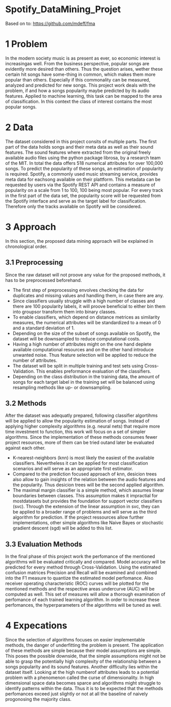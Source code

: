 # Spotify_DataMining_Projet

Based on to: https://github.com/mdeff/fma

# 1 Problem
In the modern society music is as present as ever, so economic interest is increasingas well.  From the business perspective, popular songs are evidently more desired than others.  Thus the question arises, wether these certain hit songs have some-thing in common, which makes them more popular than others.  Especially if this commonality can be measured, analyzed and predicted for new songs. This project work deals with the problem, if and how a songs popularity maybe predicted by its audio features.  Applied to machine learning, this task can be mapped to the area of classification.  In this context the class of interest contains the most popular songs.
# 2  Data
The dataset considered in this project consits of multiple parts. The first part of the data holds songs and their meta data as well as their sound features. The sound features  where  extracted  from  the  original  freely  available  audio  files  using  the python package librosa, by a research team of the MIT. In total the data offers 518 numerical attributes for over 100,000 songs. To predict the popularity of these songs, an estimation of popularity is required. Spotify, a commonly used music streaming service, provides meta data for eachsong available on their plattform. This metadata can be requested by users via the Spotify REST API and contains a measure of popularity on a scale from 1 to 100, 100 being most popular. For every track in the first part of the data set, the popularity score will be requested from the Spotify interface and serve as the target label for classification. Therefore only the tracks available on Spotify will be considered.
# 3  Approach
In this section, the proposed data mining approach will be explained in chronological order.
## 3.1  Preprocessing
Since the raw dataset will not proove any value for the proposed methods, it has to be preprocessed beforehand.
* The first step of preprocessing envolves checking the data for duplicates and missing values and handling them, in case there are any.
* Since classifiers usually struggle with a high number of classes and there are 100 popularity labels, it will proove beneficial to either bin them into groupsor transform them into binary classes.
* To enable classifiers, which depend on distance metrices as similarity measures,  the  numerical  attributes  will  be  standardized  to  a  mean  of  0  and  a standard deviation of 1.
* Depending on the size of the subset of songs available on Spotify, the dataset will be downsampled to reduce computational costs.
* Having a high number of attributes might on the one hand deplete available computational resources and on the other hand introduce unwanted noise. Thus feature selection will be applied to reduce the number of attributes.
* The dataset will be split in multiple training and test sets using Cross-Validation. This enables preformance evaluation of the classifiers.
* Depending on the class distribution in the training data, the amount of songs for each target label in the training set will be balanced using resampling methods like up- or downsampling.
## 3.2  Methods
After the dataset was adequatly prepared, following classifier algortihms will be applied to allow the popularity estimation of songs. Instead of applying higher complexity algorithms (e.g. neural nets) that require more time investment to function, this work will focus on a set of simpler algorithms. Since the implementation of these methods consumes fewer project resources, more of them can be tried outand later be evaluated against each other.
* K-nearest-neighbors (knn) is most likely the easiest of the available classifiers. Nevertheless it can be applied for most classification scenarios and will serve as an appropriate first estimator.
* Compared  to  the  prediction  focused  approach  of  knn,  desicion  trees  also allow to gain insights of the relation between the audio features and the popularity. Thus desicion trees will be the second applied algorithm.
* The  maximal  margin  classifier  is  a  simple  method,  which  assumes  linear boundaries between classes. This assumption makes it impractial for mostdatasets but provides the foundation for support vector classifiers (svc). Through the extension of the linear assumption in svc, they can be applied to a broader range of problems and will serve as the third algorithm for prediction. If the project ressources allow further implementations, other simple algorithms like Naive Bayes or stochastic gradient descent (sgd) will be added to this list.
## 3.3  Evaluation Methods
In the final phase of this project work the perfomance of the mentioned algorithms will be evaluated critically and compared.  Model accuracy will be predicted for every method through Cross-Validation.  Using the estimated confusion matrices Precision and Recall will be examined and combined into the F1 measure to quantize the estimated model perfomance. Also receiver operating characteristic (ROC) curves will be plotted for the mentioned methods and the respective areas undercurve (AUC) will be computed as well. This set of measures will allow a thorough examination of perfomance of each trained learning algorithm. In order to increase these perfomances, the hyperparameters of the algorithms will be tuned as well.
# 4  Expecations
Since the selection of algorithms focuses on easier implementable methods,  the danger of underfitting the problem is present. The application of these methods are simple because their model assumptions are simple. This poses the possible downside, that the simple assumptions might not be able to grasp the potentially high complexity of the relationship between a songs popularity and its sound features. Another difficulty lies within the dataset itself. Looking at the high numberof attributes leads to a potential problem with a phenomenon called the curse of dimensionality. In high dimensional space data becomes sparce and algorithms might struggle to identify patterns within the data. Thus it is to be expected that the methods perfomances exceed just slightly or not at all the baseline of naively progonosing the majority class.
